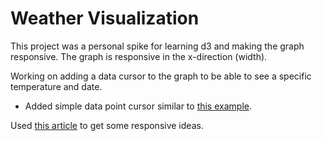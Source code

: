 # Weather Visualization

This project was a personal spike for learning d3 and making the graph responsive. The graph is responsive in the x-direction (width).

Working on adding a data cursor to the graph to be able to see a specific temperature and date.

* Added simple data point cursor similar to [this example](https://bl.ocks.org/mbostock/3902569).

Used [this article](http://animateddata.co.uk/articles/d3/responsive/) to get some responsive ideas.
